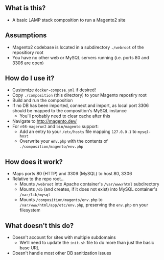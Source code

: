 ## What is this?
- A basic LAMP stack composition to run a Magento2 site

## Assumptions
- Magento2 codebase is located in a subdirectory `./webroot` of the repositiory root
- You have no other web or MySQL servers running (i.e. ports 80 and 3306 are open)

## How do I use it?
- Customize `docker-compose.yml` if desired!
- Copy `./composition` (this directory) to your Magento repostiry root
- Build and run the composition
- If no DB has been imported, connect and import, as local port 3306 should be mapped to the composition's MySQL instance
  - You'll probably need to clear cache after this
- Navigate to http://magento.dev/
- For `n98-magerun2` and `bin/magento` support:
  - Add an entry to your `/etc/hosts` file mapping `127.0.0.1` to `mysql-host`
  - Overwrite your `env.php` with the contents of `./composition/magento/env.php`

## How does it work?
- Maps ports 80 (HTTP) and 3306 (MySQL) to host 80, 3306
- Relative to the repo root...
  - Mounts `/webroot` into Apache container's `/var/www/html` subdirectory
  - Mounts `/db` (and creates, if it does not exist) into MySQL container's `/var/lib/mysql`
  - Mounts `/composition/magento/env.php` to `/var/www/html/app/etc/env.php`, preserving the `env.php` on your filesystem

## What doesn't this do?
- Doesn't account for sites with multiple subdomains
  - We'll need to update the `init.sh` file to do more than just the basic base URL
- Doesn't handle most other DB sanitization issues

